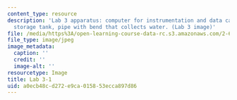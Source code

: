 ```yaml
---
content_type: resource
description: 'Lab 3 apparatus: computer for instrumentation and data capture, air
  storage tank, pipe with bend that collects water. (Lab 3 image)'
file: /media/https%3A/open-learning-course-data-rc.s3.amazonaws.com/2-672-project-laboratory-spring-2009/a0ecb48cd272e9ca015853ecca897d86_lab31.jpg
file_type: image/jpeg
image_metadata:
  caption: ''
  credit: ''
  image-alt: ''
resourcetype: Image
title: Lab 3-1
uid: a0ecb48c-d272-e9ca-0158-53ecca897d86
---
```

